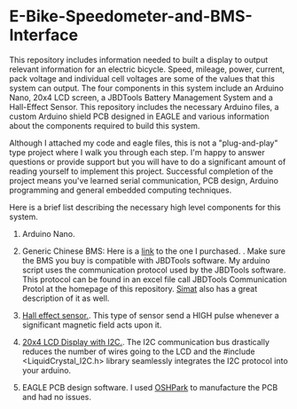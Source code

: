 # E-Bike-Speedometer-and-BMS-Interface
This repository includes information needed to built a display to output relevant information for an electric bicycle. Speed, mileage, power, current, pack voltage and individual cell voltages are some of the values that this system can output. The four components in this system include an Arduino Nano, 20x4 LCD screen, a JBDTools Battery Management System and a Hall-Effect Sensor. This repository includes the necessary Arduino files, a custom Arduino shield PCB designed in EAGLE and various information about the components required to build this system.

Although I attached my code and eagle files, this is not a "plug-and-play" type project where I walk you through each step. I'm happy to answer questions or provide support but you will have to do a significant amount of reading yourself to implement this project. Successful completion of the project means you've learned serial communication, PCB design, Arduino programming and general embedded computing techniques. 

Here is a brief list describing the necessary high level components for this system.

1. Arduino Nano. 

2. Generic Chinese BMS: Here is a [link](https://www.aliexpress.com/item/15S-Li-ion-Battery-Intelligent-Smart-BMS-with-Bluetooth-function-and-PC-software-UART-communication-PCB/32876909159.html?spm=a2g0s.13010208.99999999.263.70483c00UKdgf7) to the one I purchased.  . Make sure the BMS you buy is compatible with JBDTools software. My arduino script uses the communication protocol used by the JBDTools software. This protocol can be found in an excel file call JBDTools Communication Protol at the homepage of this repository. [Simat](https://github.com/simat/BatteryMonitor/wiki/Generic-Chinese-Bluetooth-BMS-communication-protocol) also has a great description of it as well. 

3. [Hall effect sensor.](https://www.adafruit.com/product/158). This type of sensor send a HIGH pulse whenever a significant magnetic field acts upon it.

4. [20x4 LCD Display with I2C.](https://www.ebay.com/sch/i.html?_from=R40&_trksid=m570.l1313&_nkw=20x4+i2c+lcd+&_sacat=0). The I2C communication bus drastically reduces the number of wires going to the LCD and the \#include <LiquidCrystal_I2C.h> library seamlessly integrates the I2C protocol into your arduino. 

5. EAGLE PCB design software. I used [OSHPark](https://oshpark.com/) to manufacture the PCB and had no issues. 
